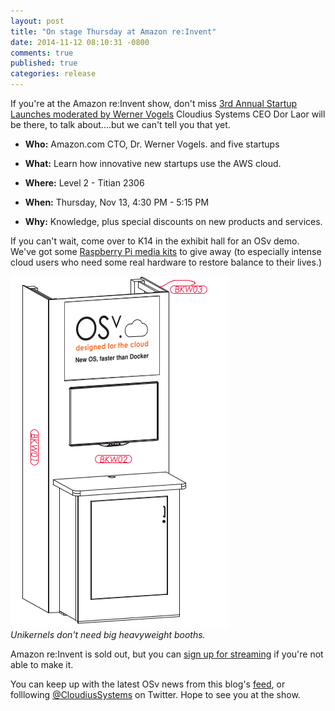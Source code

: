 ```yaml
---
layout: post
title: "On stage Thursday at Amazon re:Invent"
date: 2014-11-12 08:10:31 -0800
comments: true
published: true
categories: release
---
```


If you're at the Amazon re:Invent show, don't miss [3rd Annual Startup Launches moderated by Werner Vogels](https://www.portal.reinvent.awsevents.com/connect/sessionDetail.ww?SESSION_ID=9806) Cloudius Systems CEO Dor Laor will be there, to talk about....but we can't tell you that yet.

 * **Who:** Amazon.com CTO, Dr. Werner Vogels. and five startups

 * **What:** Learn how innovative new startups use the AWS cloud.

 * **Where:** Level 2 - Titian 2306

 * **When:** Thursday, Nov 13, 4:30 PM - 5:15 PM

 * **Why:** Knowledge, plus special discounts on new products and services.

If you can't wait, come over to K14 in the exhibit hall for an OSv demo.
We've got some [Raspberry Pi media kits](http://www.mcmelectronics.com/product/83-16333RK) to give away (to especially intense cloud users who need some real hardware to restore balance to their lives.)

![demo pod](/images/kiosk.png)<br>*Unikernels don't need big heavyweight booths.*

Amazon re:Invent is sold out, but you can [sign up for streaming](http://reinvent.awsevents.com/livestream-reg.html) if you're not able to make it.

You can keep up with the latest OSv news from this blog's [feed](http://osv.io/blog/atom.xml), or folllowing [@CloudiusSystems](https://twitter.com/CloudiusSystems) on Twitter.  Hope to see you at the show.

